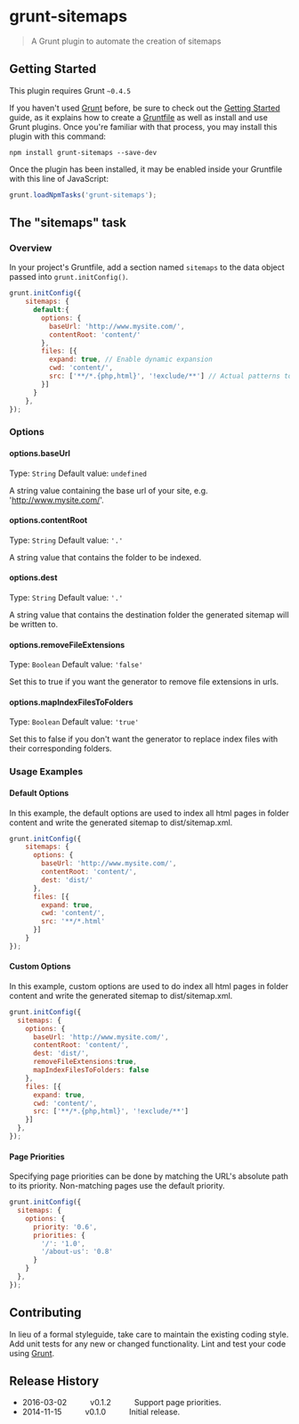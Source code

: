# grunt-sitemaps

> A Grunt plugin to automate the creation of sitemaps

## Getting Started
This plugin requires Grunt `~0.4.5`

If you haven't used [Grunt](http://gruntjs.com/) before, be sure to check out the [Getting Started](http://gruntjs.com/getting-started) guide, as it explains how to create a [Gruntfile](http://gruntjs.com/sample-gruntfile) as well as install and use Grunt plugins. Once you're familiar with that process, you may install this plugin with this command:

```shell
npm install grunt-sitemaps --save-dev
```

Once the plugin has been installed, it may be enabled inside your Gruntfile with this line of JavaScript:

```js
grunt.loadNpmTasks('grunt-sitemaps');
```

## The "sitemaps" task

### Overview
In your project's Gruntfile, add a section named `sitemaps` to the data object passed into `grunt.initConfig()`.

```js
grunt.initConfig({
    sitemaps: {
      default:{
        options: {
          baseUrl: 'http://www.mysite.com/',
          contentRoot: 'content/'
        },
        files: [{
          expand: true, // Enable dynamic expansion
          cwd: 'content/',
          src: ['**/*.{php,html}', '!exclude/**'] // Actual patterns to match
        }]
      }
    },
});
```

### Options

#### options.baseUrl
Type: `String`
Default value: `undefined`

A string value containing the base url of your site, e.g. 'http://www.mysite.com/'.

#### options.contentRoot
Type: `String`
Default value: `'.'`

A string value that contains the folder to be indexed.

#### options.dest
Type: `String`
Default value: `'.'`

A string value that contains the destination folder the generated sitemap will be written to.

#### options.removeFileExtensions
Type: `Boolean`
Default value: `'false'`

Set this to true if you want the generator to remove file extensions in urls.

#### options.mapIndexFilesToFolders
Type: `Boolean`
Default value: `'true'`

Set this to false if you don't want the generator to replace index files with their corresponding folders.

### Usage Examples

#### Default Options
In this example, the default options are used to index all html pages in folder content and write the generated sitemap to dist/sitemap.xml.

```js
grunt.initConfig({
    sitemaps: {
      options: {
        baseUrl: 'http://www.mysite.com/',
        contentRoot: 'content/',
        dest: 'dist/'
      },
      files: [{
        expand: true,
        cwd: 'content/',
        src: '**/*.html'
      }]
    }
});
```

#### Custom Options
In this example, custom options are used to do index all html pages in folder content and write the generated sitemap to dist/sitemap.xml.

```js
grunt.initConfig({
  sitemaps: {
    options: {
      baseUrl: 'http://www.mysite.com/',
      contentRoot: 'content/',
      dest: 'dist/',
      removeFileExtensions:true,
      mapIndexFilesToFolders: false
    },
    files: [{
      expand: true,
      cwd: 'content/',
      src: ['**/*.{php,html}', '!exclude/**']
    }]
  },
});
```

#### Page Priorities
Specifying page priorities can be done by matching the URL's absolute path to its priority. Non-matching pages use the default priority.

```js
grunt.initConfig({
  sitemaps: {
    options: {
      priority: '0.6',
      priorities: {
        '/': '1.0',
        '/about-us': '0.8'
      }
    }
  },
});
```

## Contributing
In lieu of a formal styleguide, take care to maintain the existing coding style. Add unit tests for any new or changed functionality. Lint and test your code using [Grunt](http://gruntjs.com/).

## Release History

 * 2016-03-02   v0.1.2   Support page priorities.
 * 2014-11-15   v0.1.0   Initial release.

